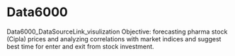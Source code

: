 # Data6000
Data6000_DataSourceLink_visulization
Objective: forecasting pharma stock (Cipla) prices and analyzing correlations with market indices and suggest best time for enter and exit from stock investment.
